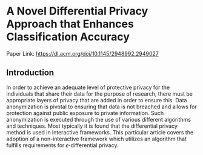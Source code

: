 # A Novel Differential Privacy Approach that Enhances Classification Accuracy

Paper Link:
https://dl.acm.org/doi/10.1145/2948992.2949027

## Introduction
In order to achieve an adequate level of protective privacy for the individuals that share their data for the purpose of research, there must be appropriate layers of
privacy that are added in order to ensure this. Data anonymization is pivotal to ensuring that data is not breached and allows for protection against public exposure to 
private information. Such anonymization is executed through the use of various different algorithms and techniques. Most typically it is found that the differential 
privacy method is used in interactive frameworks. This particular article covers the adoption of a non-interactive framework which utilizes an algorithm that fulfills 
requirements for $\epsilon$-differential privacy. 
